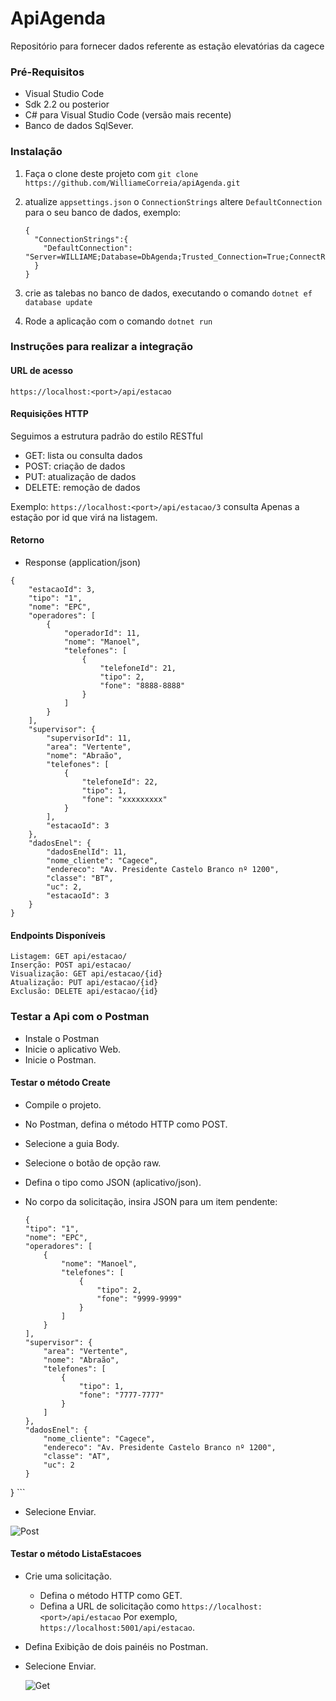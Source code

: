 # ApiAgenda
Repositório para fornecer dados referente as estação elevatórias da cagece

### Pré-Requisitos

- Visual Studio Code
- Sdk 2.2 ou posterior
- C# para Visual Studio Code (versão mais recente)
- Banco de dados SqlSever.

### Instalação

1. Faça o clone deste projeto com `git clone https://github.com/WilliameCorreia/apiAgenda.git`
2. atualize ``appsettings.json`` o ``ConnectionStrings`` altere ``DefaultConnection`` para o seu banco de dados, exemplo:

    ```
   {
      "ConnectionStrings":{
        "DefaultConnection": "Server=WILLIAME;Database=DbAgenda;Trusted_Connection=True;ConnectRetryCount=0"
      }
   }
    ```
    
3. crie as talebas no banco de dados, executando o comando ``dotnet ef database update`` 
4. Rode a aplicação com o comando `dotnet run`

### Instruções para realizar a integração

#### URL de acesso 
``https://localhost:<port>/api/estacao``

#### Requisições HTTP

Seguimos a estrutura padrão do estilo RESTful

- GET: lista ou consulta dados
- POST: criação de dados
- PUT: atualização de dados
- DELETE: remoção de dados

Exemplo: ``https://localhost:<port>/api/estacao/3`` consulta Apenas a estação por id que virá na listagem.

#### Retorno

- Response (application/json)

```
{
    "estacaoId": 3,
    "tipo": "1",
    "nome": "EPC",
    "operadores": [
        {
            "operadorId": 11,
            "nome": "Manoel",
            "telefones": [
                {
                    "telefoneId": 21,
                    "tipo": 2,
                    "fone": "8888-8888"
                }
            ]
        }
    ],
    "supervisor": {
        "supervisorId": 11,
        "area": "Vertente",
        "nome": "Abraão",
        "telefones": [
            {
                "telefoneId": 22,
                "tipo": 1,
                "fone": "xxxxxxxxx"
            }
        ],
        "estacaoId": 3
    },
    "dadosEnel": {
        "dadosEnelId": 11,
        "nome_cliente": "Cagece",
        "endereco": "Av. Presidente Castelo Branco nº 1200",
        "classe": "BT",
        "uc": 2,
        "estacaoId": 3
    }
}
```

#### Endpoints Disponíveis

```
Listagem: GET api/estacao/
Inserção: POST api/estacao/
Visualização: GET api/estacao/{id}
Atualização: PUT api/estacao/{id}
Exclusão: DELETE api/estacao/{id}
```

### Testar a Api com o Postman

- Instale o Postman
- Inicie o aplicativo Web.
- Inicie o Postman.

#### Testar o método Create
- Compile o projeto.
- No Postman, defina o método HTTP como POST.
- Selecione a guia Body.
- Selecione o botão de opção raw.
- Defina o tipo como JSON (aplicativo/json).
- No corpo da solicitação, insira JSON para um item pendente:

    ```
    {
    "tipo": "1",
    "nome": "EPC",
    "operadores": [
        {
            "nome": "Manoel",
            "telefones": [
                {
                    "tipo": 2,
                    "fone": "9999-9999"
                }
            ]
        }
    ],
    "supervisor": {
        "area": "Vertente",
        "nome": "Abraão",
        "telefones": [
            {
                "tipo": 1,
                "fone": "7777-7777"
            }
        ]
    },
    "dadosEnel": {
        "nome_cliente": "Cagece",
        "endereco": "Av. Presidente Castelo Branco nº 1200",
        "classe": "AT",
        "uc": 2
    }
}
    ```
    
- Selecione Enviar.

![Post](https://user-images.githubusercontent.com/42654850/58427619-8822f780-8076-11e9-96df-ae5c4a2f2230.PNG)

#### Testar o método ListaEstacoes
- Crie uma solicitação.
    - Defina o método HTTP como GET.
    - Defina a URL de solicitação como ``https://localhost:<port>/api/estacao`` Por exemplo, ``https://localhost:5001/api/estacao``.
- Defina Exibição de dois painéis no Postman.
- Selecione Enviar.
    
    ![Get](https://user-images.githubusercontent.com/42654850/58427987-9a516580-8077-11e9-9c05-562dc59f5743.PNG)
